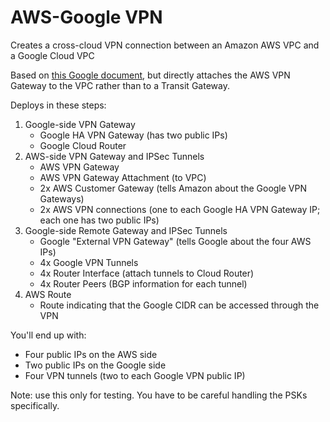# AWS-Google VPN

Creates a cross-cloud VPN connection between an Amazon AWS VPC and a Google Cloud VPC

Based on [this Google document](https://cloud.google.com/network-connectivity/docs/vpn/tutorials/create-ha-vpn-connections-google-cloud-aws), but directly attaches the AWS VPN Gateway to the VPC rather than to a Transit Gateway.

Deploys in these steps:
1. Google-side VPN Gateway
    * Google HA VPN Gateway (has two public IPs)
    * Google Cloud Router
1. AWS-side VPN Gateway and IPSec Tunnels
    * AWS VPN Gateway
    * AWS VPN Gateway Attachment (to VPC)
    * 2x AWS Customer Gateway (tells Amazon about the Google VPN Gateways)
    * 2x AWS VPN connections (one to each Google HA VPN Gateway IP; each one has two public IPs)
1. Google-side Remote Gateway and IPSec Tunnels
    * Google "External VPN Gateway" (tells Google about the four AWS IPs)
    * 4x Google VPN Tunnels
    * 4x Router Interface (attach tunnels to Cloud Router)
    * 4x Router Peers (BGP information for each tunnel)
1. AWS Route
    * Route indicating that the Google CIDR can be accessed through the VPN

You'll end up with:
* Four public IPs on the AWS side
* Two public IPs on the Google side
* Four VPN tunnels (two to each Google VPN public IP)

Note: use this only for testing. You have to be careful handling the PSKs specifically.